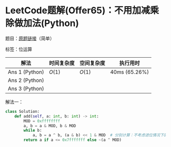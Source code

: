 # LeetCode题解(Offer65)：不用加减乘除做加法(Python)

题目：[原题链接](https://leetcode-cn.com/problems/bu-yong-jia-jian-cheng-chu-zuo-jia-fa-lcof/)（简单）

标签：位运算

| 解法           | 时间复杂度 | 空间复杂度 | 执行用时      |
| -------------- | ---------- | ---------- | ------------- |
| Ans 1 (Python) | $O(1)$     | $O(1)$     | 40ms (65.26%) |
| Ans 2 (Python) |            |            |               |
| Ans 3 (Python) |            |            |               |

解法一：

```python
class Solution:
    def add(self, a: int, b: int) -> int:
        MOD = 0xffffffff
        a, b = a & MOD, b & MOD
        while b:
            a, b = a ^ b, (a & b) << 1 & MOD  # 分别计算：不考虑进位情况下的和，进位值
        return a if a <= 0x7fffffff else ~(a ^ MOD)
```

